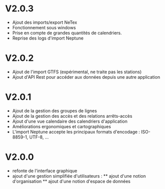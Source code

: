 # V2.0.3

* Ajout des imports/export NeTex
* Fonctionnement sous windows
* Prise en compte de grandes quantités de calendriers.
* Reprise des logs d'import Neptune

# V2.0.2

* Ajout de l'import GTFS (expérimental, ne traite pas les stations)
* Ajout d'API Rest pour accéder aux données depuis une autre application

# V2.0.1

* Ajout de la gestion des groupes de lignes
* Ajout de la gestion des accès et des relations arrêts-accès
* Ajout d'une vue calendaire des calendriers d'application
* Améliorations ergonomiques et cartographiques
* L'import Neptune accepte les principaux formats d'encodage : ISO-8859-1, UTF-8, ...

# V2.0.0

* refonte de l'interface graphique
* ajout d'une gestion simplifiée d'utilisateurs :
** ajout d'une notion d'organisation
** ajout d'une notion d'espace de données
